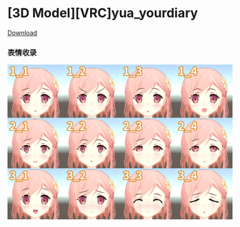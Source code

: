 # [3D Model][VRC]yua_yourdiary

[Download](https://github.com/SilverWei/yua_yourdiary_3dModel_VRC/releases/)

### 表情收录
![表情收录](Image/%E8%A1%A8%E6%83%85%E6%94%B6%E5%BD%95.jpg)